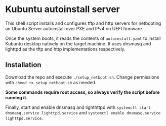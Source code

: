 # Kubuntu autoinstall server

This shell script installs and configures tftp and http servers for netbooting an Ubuntu Server autoinstall over PXE and IPv4 on UEFI firmware.

Once the system boots, it reads the contents of `autoinstall.yaml` to install Kubuntu desktop natively on the target machine.
It uses dnsmasq and lighttpd as the tftp and http implementations respectively.

## Installation
Download the repo and execute `./setup_netboot.sh`. Change permissions with `chmod +x setup_netboot.sh` as needed.

**Some commands require root access, so always verify the script before running it.**

Finally, start and enable dnsmasq and lighthttpd with `systemctl start dnsmasq.service lighttpd.service` and `systemctl enable dnsmasq.service lighttpd.service`.
